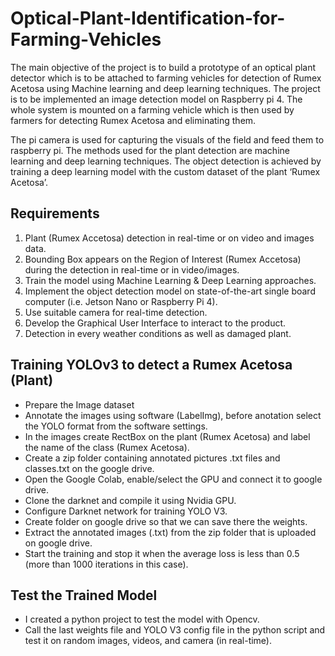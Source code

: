 # Optical-Plant-Identification-for-Farming-Vehicles
The main objective of the project is to build a prototype of an optical plant detector which is to be attached to farming vehicles for detection of Rumex Acetosa using Machine learning and deep learning techniques. The project is to be implemented an image detection model on Raspberry pi 4. The whole system is mounted on a farming vehicle which is then used by farmers for detecting Rumex Acetosa and eliminating them.

The pi camera is used for capturing the visuals of the field and feed them to raspberry pi. The methods used for the plant detection are machine learning and deep learning techniques. The object detection is achieved by training a deep learning model with the custom dataset of the plant ‘Rumex Acetosa’.

## Requirements
1. Plant (Rumex Accetosa) detection in real-time or on video and images data.
2. Bounding Box appears on the Region of Interest (Rumex Accetosa) during the detection in real-time or in video/images.
3. Train the model using Machine Learning & Deep Learning approaches.
4. Implement the object detection model on state-of-the-art single board computer (i.e. Jetson Nano or Raspberry Pi 4).
5. Use suitable camera for real-time detection.
6. Develop the Graphical User Interface to interact to the product.
7. Detection in every weather conditions as well as damaged plant.

## Training YOLOv3 to detect a Rumex Acetosa (Plant)
* Prepare the Image dataset
* Annotate the images using software (LabelImg), before anotation select the YOLO format from the software settings.
* In the images create RectBox on the plant (Rumex Acetosa) and label the name of the class (Rumex Acetosa). 
* Create a zip folder containing annotated pictures .txt files and classes.txt on the google drive.
* Open the Google Colab, enable/select the GPU and connect it to google drive.
* Clone the darknet and compile it using Nvidia GPU.
* Configure Darknet network for training YOLO V3.
* Create folder on google drive so that we can save there the weights.
* Extract the annotated images (.txt) from the zip folder that is uploaded on google drive.
* Start the training and stop it when the average loss is less than 0.5 (more than 1000 iterations in this case).

## Test the Trained Model
* I created a python project to test the model with Opencv.
* Call the last weights file and YOLO V3 config file in the python script and test it on random images, videos, and camera (in real-time).
